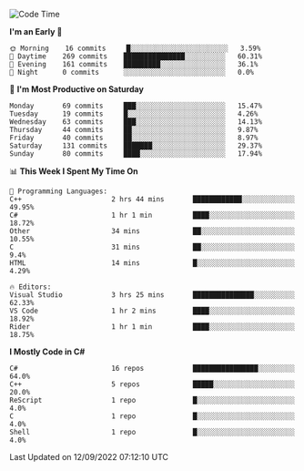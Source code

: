 <!--START_SECTION:waka-->
![Code Time](http://img.shields.io/badge/Code%20Time-819%20hrs%2049%20mins-blue)

**I'm an Early 🐤** 

```text
🌞 Morning    16 commits     █░░░░░░░░░░░░░░░░░░░░░░░░   3.59% 
🌆 Daytime    269 commits    ███████████████░░░░░░░░░░   60.31% 
🌃 Evening    161 commits    █████████░░░░░░░░░░░░░░░░   36.1% 
🌙 Night      0 commits      ░░░░░░░░░░░░░░░░░░░░░░░░░   0.0%

```
📅 **I'm Most Productive on Saturday** 

```text
Monday       69 commits     ███░░░░░░░░░░░░░░░░░░░░░░   15.47% 
Tuesday      19 commits     █░░░░░░░░░░░░░░░░░░░░░░░░   4.26% 
Wednesday    63 commits     ███░░░░░░░░░░░░░░░░░░░░░░   14.13% 
Thursday     44 commits     ██░░░░░░░░░░░░░░░░░░░░░░░   9.87% 
Friday       40 commits     ██░░░░░░░░░░░░░░░░░░░░░░░   8.97% 
Saturday     131 commits    ███████░░░░░░░░░░░░░░░░░░   29.37% 
Sunday       80 commits     ████░░░░░░░░░░░░░░░░░░░░░   17.94%

```


📊 **This Week I Spent My Time On** 

```text
💬 Programming Languages: 
C++                      2 hrs 44 mins       ████████████░░░░░░░░░░░░░   49.95% 
C#                       1 hr 1 min          ████░░░░░░░░░░░░░░░░░░░░░   18.72% 
Other                    34 mins             ██░░░░░░░░░░░░░░░░░░░░░░░   10.55% 
C                        31 mins             ██░░░░░░░░░░░░░░░░░░░░░░░   9.4% 
HTML                     14 mins             █░░░░░░░░░░░░░░░░░░░░░░░░   4.29%

🔥 Editors: 
Visual Studio            3 hrs 25 mins       ███████████████░░░░░░░░░░   62.33% 
VS Code                  1 hr 2 mins         ████░░░░░░░░░░░░░░░░░░░░░   18.92% 
Rider                    1 hr 1 min          ████░░░░░░░░░░░░░░░░░░░░░   18.75%

```

**I Mostly Code in C#** 

```text
C#                       16 repos            ████████████████░░░░░░░░░   64.0% 
C++                      5 repos             █████░░░░░░░░░░░░░░░░░░░░   20.0% 
ReScript                 1 repo              █░░░░░░░░░░░░░░░░░░░░░░░░   4.0% 
C                        1 repo              █░░░░░░░░░░░░░░░░░░░░░░░░   4.0% 
Shell                    1 repo              █░░░░░░░░░░░░░░░░░░░░░░░░   4.0%

```



 Last Updated on 12/09/2022 07:12:10 UTC
<!--END_SECTION:waka-->
